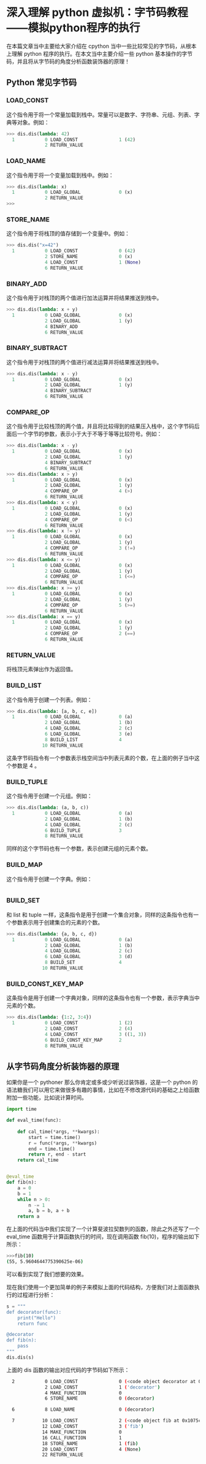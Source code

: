 # 深入理解 python 虚拟机：字节码教程——模拟python程序的执行

在本篇文章当中主要给大家介绍在 cpython 当中一些比较常见的字节码，从根本上理解 python 程序的执行。在本文当中主要介绍一些 python 基本操作的字节码，并且将从字节码的角度分析函数装饰器的原理！

## Python 常见字节码

### LOAD_CONST

这个指令用于将一个常量加载到栈中。常量可以是数字、字符串、元组、列表、字典等对象。例如：

```python
>>> dis.dis(lambda: 42)
  1           0 LOAD_CONST               1 (42)
              2 RETURN_VALUE
```

### LOAD_NAME

这个指令用于将一个变量加载到栈中。例如：

```python
>>> dis.dis(lambda: x)
  1           0 LOAD_GLOBAL              0 (x)
              2 RETURN_VALUE
>>>
```

### STORE_NAME

这个指令用于将栈顶的值存储到一个变量中。例如：

```python
>>> dis.dis("x=42")
  1           0 LOAD_CONST               0 (42)
              2 STORE_NAME               0 (x)
              4 LOAD_CONST               1 (None)
              6 RETURN_VALUE
```

### BINARY_ADD

这个指令用于对栈顶的两个值进行加法运算并将结果推送到栈中。

```python
>>> dis.dis(lambda: x + y)
  1           0 LOAD_GLOBAL              0 (x)
              2 LOAD_GLOBAL              1 (y)
              4 BINARY_ADD
              6 RETURN_VALUE
```

### BINARY_SUBTRACT

这个指令用于对栈顶的两个值进行减法运算并将结果推送到栈中。

```python
>>> dis.dis(lambda: x - y)
  1           0 LOAD_GLOBAL              0 (x)
              2 LOAD_GLOBAL              1 (y)
              4 BINARY_SUBTRACT
              6 RETURN_VALUE
```

### COMPARE_OP

这个指令用于比较栈顶的两个值，并且将比较得到的结果压入栈中，这个字节码后面后一个字节的参数，表示小于大于不等于等等比较符号。例如：

```python
>>> dis.dis(lambda: x - y)
  1           0 LOAD_GLOBAL              0 (x)
              2 LOAD_GLOBAL              1 (y)
              4 BINARY_SUBTRACT
              6 RETURN_VALUE
>>> dis.dis(lambda: x > y)
  1           0 LOAD_GLOBAL              0 (x)
              2 LOAD_GLOBAL              1 (y)
              4 COMPARE_OP               4 (>)
              6 RETURN_VALUE
>>> dis.dis(lambda: x < y)
  1           0 LOAD_GLOBAL              0 (x)
              2 LOAD_GLOBAL              1 (y)
              4 COMPARE_OP               0 (<)
              6 RETURN_VALUE
>>> dis.dis(lambda: x != y)
  1           0 LOAD_GLOBAL              0 (x)
              2 LOAD_GLOBAL              1 (y)
              4 COMPARE_OP               3 (!=)
              6 RETURN_VALUE
>>> dis.dis(lambda: x <= y)
  1           0 LOAD_GLOBAL              0 (x)
              2 LOAD_GLOBAL              1 (y)
              4 COMPARE_OP               1 (<=)
              6 RETURN_VALUE
>>> dis.dis(lambda: x >= y)
  1           0 LOAD_GLOBAL              0 (x)
              2 LOAD_GLOBAL              1 (y)
              4 COMPARE_OP               5 (>=)
              6 RETURN_VALUE
>>> dis.dis(lambda: x == y)
  1           0 LOAD_GLOBAL              0 (x)
              2 LOAD_GLOBAL              1 (y)
              4 COMPARE_OP               2 (==)
              6 RETURN_VALUE
```

### RETURN_VALUE

将栈顶元素弹出作为返回值。

### BUILD_LIST

这个指令用于创建一个列表。例如：

```python
>>> dis.dis(lambda: [a, b, c, e])
  1           0 LOAD_GLOBAL              0 (a)
              2 LOAD_GLOBAL              1 (b)
              4 LOAD_GLOBAL              2 (c)
              6 LOAD_GLOBAL              3 (e)
              8 BUILD_LIST               4
             10 RETURN_VALUE
```

这条字节码指令有一个参数表示栈空间当中列表元素的个数，在上面的例子当中这个参数是 4 。

### BUILD_TUPLE

这个指令用于创建一个元组。例如：

```python
>>> dis.dis(lambda: (a, b, c))
  1           0 LOAD_GLOBAL              0 (a)
              2 LOAD_GLOBAL              1 (b)
              4 LOAD_GLOBAL              2 (c)
              6 BUILD_TUPLE              3
              8 RETURN_VALUE
```

同样的这个字节码也有一个参数，表示创建元组的元素个数。

### BUILD_MAP

这个指令用于创建一个字典。例如：

```python

```

### BUILD_SET

和 list 和 tuple 一样，这条指令是用于创建一个集合对象，同样的这条指令也有一个参数表示用于创建集合的元素的个数。

```python
>>> dis.dis(lambda: {a, b, c, d})
  1           0 LOAD_GLOBAL              0 (a)
              2 LOAD_GLOBAL              1 (b)
              4 LOAD_GLOBAL              2 (c)
              6 LOAD_GLOBAL              3 (d)
              8 BUILD_SET                4
             10 RETURN_VALUE
```

### BUILD_CONST_KEY_MAP

这条指令是用于创建一个字典对象，同样的这条指令也有一个参数，表示字典当中元素的个数。

```python
>>> dis.dis(lambda: {1:2, 3:4})
  1           0 LOAD_CONST               1 (2)
              2 LOAD_CONST               2 (4)
              4 LOAD_CONST               3 ((1, 3))
              6 BUILD_CONST_KEY_MAP      2
              8 RETURN_VALUE
```

## 从字节码角度分析装饰器的原理

如果你是一个 pythoner 那么你肯定或多或少听说过装饰器，这是一个 python 的语法糖我们可以用它来做很多有趣的事情，比如在不修改源代码的基础之上给函数附加一些功能，比如说计算时间。

```python
import time

def eval_time(func):
    
    def cal_time(*args, **kwargs):
        start = time.time()
        r = func(*args, **kwargs)
        end = time.time()
        return r, end - start
    return cal_time


@eval_time
def fib(n):
    a = 0
    b = 1
    while n > 0:
        n -= 1
        a, b = b, a + b
    return a
```

在上面的代码当中我们实现了一个计算斐波拉契数列的函数，除此之外还写了一个 eval_time 函数用于计算函数执行的时间，现在调用函数 fib(10)，程序的输出如下所示：

```bash
>>>fib(10)
(55, 5.9604644775390625e-06)
```

可以看到实现了我们想要的效果。

现在我们使用一个更加简单的例子来模拟上面的代码结构，方便我们对上面函数执行的过程进行分析：

```python
s = """
def decorator(func):
    print("Hello")
    return func

@decorator
def fib(n):
    pass
"""
dis.dis(s)
```

上面的 dis 函数的输出对应代码的字节码如下所示：

```bash
  2           0 LOAD_CONST               0 (<code object decorator at 0x108068d40, file "<dis>", line 2>)
              2 LOAD_CONST               1 ('decorator')
              4 MAKE_FUNCTION            0
              6 STORE_NAME               0 (decorator)

  6           8 LOAD_NAME                0 (decorator)

  7          10 LOAD_CONST               2 (<code object fib at 0x1075c1710, file "<dis>", line 6>)
             12 LOAD_CONST               3 ('fib')
             14 MAKE_FUNCTION            0
             16 CALL_FUNCTION            1
             18 STORE_NAME               1 (fib)
             20 LOAD_CONST               4 (None)
             22 RETURN_VALUE
```

